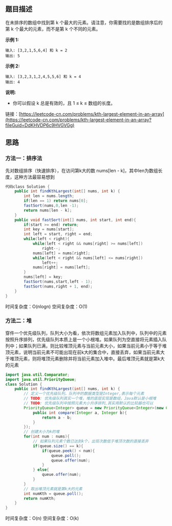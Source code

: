 ## 题目描述

在未排序的数组中找到第 k 个最大的元素。请注意，你需要找的是数组排序后的第 k 个最大的元素，而不是第 k 个不同的元素。

**示例 1:**

```shell
输入: [3,2,1,5,6,4] 和 k = 2
输出: 5
```
**示例 2:**
```shell
输入: [3,2,3,1,2,4,5,5,6] 和 k = 4
输出: 4
```
**说明:**
* 你可以假设 k 总是有效的，且 1 ≤ k ≤ 数组的长度。

链接：[https://leetcode-cn.com/problems/kth-largest-element-in-an-array](https://leetcode-cn.com/problems/kth-largest-element-in-an-array?fileGuid=DdKHVDP6c9HVGVGg)

## 思路

### 方法一：排序法

先对数组排序（快速排序），在访问第k大的数 nums[len - k]，其中len为数组长度，这种方法最容易想到

```java
代码class Solution {
    public int findKthLargest(int[] nums, int k) {
        int len = nums.length;
        if(len == 1) return nums[0];
        fastSort(nums,0,len -1);
        return nums[len - k];
    }
    public void fastSort(int[] nums, int start, int end){
        if(start >= end) return;
        int key = nums[start];
        int left = start, right = end;
        while(left < right){
            while(left < right && nums[right] >= nums[left])
                right--;
            nums[left] = nums[right];
            while(left < right && nums[left] <= nums[right])
                left++;
            nums[right] = nums[left];
        }
        nums[left] = key;
        fastSort(nums,start,left - 1);
        fastSort(nums,right + 1, end);
    }
}
```
时间复杂度：O(nlogn)
空间复杂度：O(1)

### 方法二：堆

穿件一个优先级队列，队列大小为看，依次将数组元素加入队列中，队列中的元素按照升序排列，优先级队列本质上是一个小根堆。如果队列为空直接将元素插入队列中；如果队列已满，则比较堆顶元素与当前元素大小，如果当前元素小于等于堆顶元素，说明当前元素不可能出现在前k大的集合中，直接丢弃，如果当前元素大于堆顶元素，则将堆顶元素删除并将当前元素加入堆中。最后堆顶元素就是第k大的元素

```java
import java.util.Comparator;
import java.util.PriorityQueue;
class Solution {
    public int findKthLargest(int[] nums, int k) {
        // 定义一个优先级队列，队列中的数据类型是Integer,表示每个元素
        // TODO: 优先级队列其实一个堆，堆的底层实现是数组，Java默认是小根堆
        // TODO: 优先级队列中按照元素大小升序排列,其实用默认的比较器也可以
        PriorityQueue<Integer> queue = new PriorityQueue<Integer>(new Comparator<Integer>(){
            public int compare(Integer a, Integer b){
                return a - b;
            }
        });
        // 创建大小为k的堆
        for(int num : nums){
            // 如果队列元素个数已达到k个，出现次数低于堆顶次数的直接丢弃
            if(queue.size() == k){
                if(queue.peek() < num){
                    queue.poll();
                    queue.offer(num);
                }
            } else{
                queue.offer(num);
            }
        }
        // 取出堆顶元素就是第k大的元素
        int numKth = queue.poll();
        return numKth;
    }
}
```
时间复杂度：O(n)
空间复杂度：O(k)

